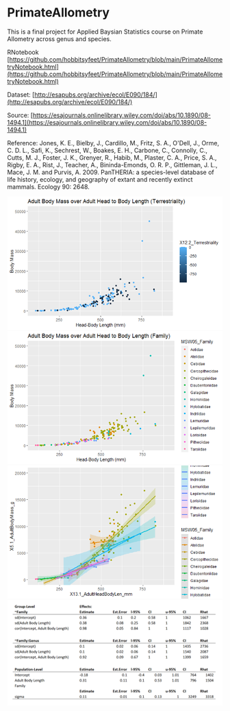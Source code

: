 # PrimateAllometry
This is a final project for Applied Baysian Statistics course on Primate Allometry across genus and species.

RNotebook [https://github.com/hobbitsyfeet/PrimateAllometry/blob/main/PrimateAllometryNotebook.html](https://github.com/hobbitsyfeet/PrimateAllometry/blob/main/PrimateAllometryNotebook.html)

Dataset: [http://esapubs.org/archive/ecol/E090/184/](http://esapubs.org/archive/ecol/E090/184/)

Source: [https://esajournals.onlinelibrary.wiley.com/doi/abs/10.1890/08-1494.1](https://esajournals.onlinelibrary.wiley.com/doi/abs/10.1890/08-1494.1)

Reference: Jones, K. E., Bielby, J., Cardillo, M., Fritz, S. A., O'Dell, J., Orme, C. D. L., Safi, K., Sechrest, W., Boakes, E. H., Carbone, C., Connolly, C., Cutts, M. J., Foster, J. K., Grenyer, R., Habib, M., Plaster, C. A., Price, S. A., Rigby, E. A., Rist, J., Teacher, A., Bininda-Emonds, O. R. P., Gittleman, J. L., Mace, J. M. and Purvis, A. 2009. PanTHERIA: a species-level database of life history, ecology, and geography of extant and recently extinct mammals. Ecology 90: 2648.

![](https://raw.githubusercontent.com/hobbitsyfeet/PrimateAllometry/main/paper/Vis3.png)
![](https://raw.githubusercontent.com/hobbitsyfeet/PrimateAllometry/main/paper/Vis1.png)
![](https://raw.githubusercontent.com/hobbitsyfeet/PrimateAllometry/main/paper/Med_Family.png)
![](https://raw.githubusercontent.com/hobbitsyfeet/PrimateAllometry/main/paper/Summary.PNG)
